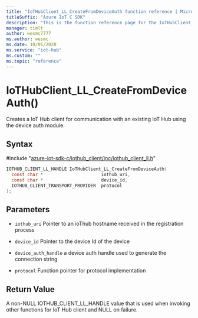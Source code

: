 ```yaml
---                             
title: "IoTHubClient_LL_CreateFromDeviceAuth function reference | Microsoft Docs" 
titleSuffix: "Azure IoT C SDK"            
description: "This is the function reference page for the IoTHubClient_LL_CreateFromDeviceAuth() function in the Azure IoT C SDK. This SDK is used with Azure IoT Hub and Azure IoT Hub Device Provisioning Service"            
manager: timlt                 
author: wesmc7777              
ms.author: wesmc               
ms.date: 10/01/2020                    
ms.service: "iot-hub"             
ms.custom: ""                
ms.topic: "reference"        
---                            
```


# IoTHubClient_LL_CreateFromDeviceAuth()

Creates a IoT Hub client for communication with an existing IoT Hub using the device auth module.

## Syntax

\#include "[azure-iot-sdk-c/iothub_client/inc/iothub_client_ll.h](../iothub-client-ll-h.md)"  
```C
IOTHUB_CLIENT_LL_HANDLE IoTHubClient_LL_CreateFromDeviceAuth(
  const char *                      iothub_uri,
  const char *                      device_id,
  IOTHUB_CLIENT_TRANSPORT_PROVIDER  protocol
);
```

## Parameters
* `iothub_uri` Pointer to an ioThub hostname received in the registration process 

* `device_id` Pointer to the device Id of the device 

* `device_auth_handle` a device auth handle used to generate the connection string 

* `protocol` Function pointer for protocol implementation

## Return Value
A non-NULL IOTHUB_CLIENT_LL_HANDLE value that is used when invoking other functions for IoT Hub client and NULL on failure.

